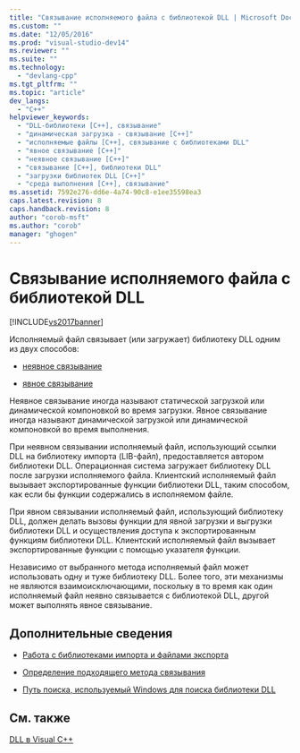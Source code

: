 ```yaml
---
title: "Связывание исполняемого файла с библиотекой DLL | Microsoft Docs"
ms.custom: ""
ms.date: "12/05/2016"
ms.prod: "visual-studio-dev14"
ms.reviewer: ""
ms.suite: ""
ms.technology: 
  - "devlang-cpp"
ms.tgt_pltfrm: ""
ms.topic: "article"
dev_langs: 
  - "C++"
helpviewer_keywords: 
  - "DLL-библиотеки [C++], связывание"
  - "динамическая загрузка - связывание [C++]"
  - "исполняемые файлы [C++], связывание с библиотеками DLL"
  - "явное связывание [C++]"
  - "неявное связывание [C++]"
  - "связывание [C++], библиотеки DLL"
  - "загрузки библиотек DLL [C++]"
  - "среда выполнения [C++], связывание"
ms.assetid: 7592e276-dd6e-4a74-90c8-e1ee35598ea3
caps.latest.revision: 8
caps.handback.revision: 8
author: "corob-msft"
ms.author: "corob"
manager: "ghogen"
---
```

# Связывание исполняемого файла с библиотекой DLL
[!INCLUDE[vs2017banner](../assembler/inline/includes/vs2017banner.md)]

Исполняемый файл связывает \(или загружает\) библиотеку DLL одним из двух способов:  
  
-   [неявное связывание](../Topic/Linking%20Implicitly.md)  
  
-   [явное связывание](../build/linking-explicitly.md)  
  
 Неявное связывание иногда называют статической загрузкой или динамической компоновкой во время загрузки.  Явное связывание иногда называют динамической загрузкой или динамической компоновкой во время выполнения.  
  
 При неявном связывании исполняемый файл, использующий ссылки DLL на библиотеку импорта \(LIB\-файл\), предоставляется автором библиотеки DLL.  Операционная система загружает библиотеку DLL после загрузки исполняемого файла.  Клиентский исполняемый файл вызывает экспортированные функции библиотеки DLL, таким способом, как если бы функции содержались в исполняемом файле.  
  
 При явном связывании исполняемый файл, использующий библиотеку DLL, должен делать вызовы функции для явной загрузки и выгрузки библиотеки DLL и осуществления доступа к экспортированным функциям библиотеки DLL.  Клиентский исполняемый файл вызывает экспортированные функции с помощью указателя функции.  
  
 Независимо от выбранного метода исполняемый файл может использовать одну и туже библиотеку DLL.  Более того, эти механизмы не являются взаимоисключающими, поскольку в то время как один исполняемый файл неявно связывается с библиотекой DLL, другой может выполнять явное связывание.  
  
## Дополнительные сведения  
  
-   [Работа с библиотеками импорта и файлами экспорта](../build/reference/working-with-import-libraries-and-export-files.md)  
  
-   [Определение подходящего метода связывания](../build/determining-which-linking-method-to-use.md)  
  
-   [Путь поиска, используемый Windows для поиска библиотеки DLL](../build/search-path-used-by-windows-to-locate-a-dll.md)  
  
## См. также  
 [DLL в Visual C\+\+](../build/dlls-in-visual-cpp.md)